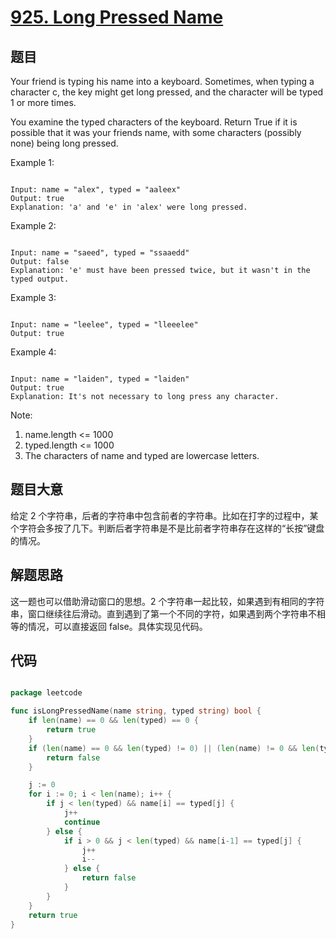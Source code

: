 # [925. Long Pressed Name](https://leetcode.com/problems/long-pressed-name/)

## 题目

Your friend is typing his name into a keyboard.  Sometimes, when typing a character c, the key might get long pressed, and the character will be typed 1 or more times.

You examine the typed characters of the keyboard.  Return True if it is possible that it was your friends name, with some characters (possibly none) being long pressed.



Example 1:

```

Input: name = "alex", typed = "aaleex"
Output: true
Explanation: 'a' and 'e' in 'alex' were long pressed.

```

Example 2:

```

Input: name = "saeed", typed = "ssaaedd"
Output: false
Explanation: 'e' must have been pressed twice, but it wasn't in the typed output.

```

Example 3:

```

Input: name = "leelee", typed = "lleeelee"
Output: true

```

Example 4:

```

Input: name = "laiden", typed = "laiden"
Output: true
Explanation: It's not necessary to long press any character.

```


Note:  

1. name.length <= 1000
2. typed.length <= 1000
3. The characters of name and typed are lowercase letters.

## 题目大意


给定 2 个字符串，后者的字符串中包含前者的字符串。比如在打字的过程中，某个字符会多按了几下。判断后者字符串是不是比前者字符串存在这样的“长按”键盘的情况。

## 解题思路

这一题也可以借助滑动窗口的思想。2 个字符串一起比较，如果遇到有相同的字符串，窗口继续往后滑动。直到遇到了第一个不同的字符，如果遇到两个字符串不相等的情况，可以直接返回 false。具体实现见代码。













## 代码

```go

package leetcode

func isLongPressedName(name string, typed string) bool {
	if len(name) == 0 && len(typed) == 0 {
		return true
	}
	if (len(name) == 0 && len(typed) != 0) || (len(name) != 0 && len(typed) == 0) {
		return false
	}

	j := 0
	for i := 0; i < len(name); i++ {
		if j < len(typed) && name[i] == typed[j] {
			j++
			continue
		} else {
			if i > 0 && j < len(typed) && name[i-1] == typed[j] {
				j++
				i--
			} else {
				return false
			}
		}
	}
	return true
}

```